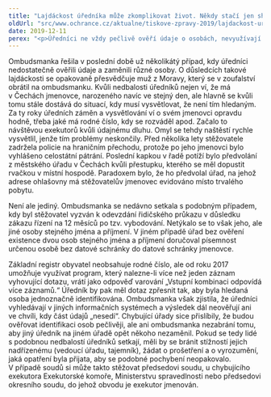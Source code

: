 ```yaml
---
title: "Lajdáckost úředníka může zkomplikovat život. Někdy stačí jen shoda jména s jinou osobou"
oldUrl: "src/www.ochrance.cz/aktualne/tiskove-zpravy-2019/lajdackost-urednika-muze-zkomplikovat-zivot-nekdy-staci-jen-shoda-jmena-s-jinou-osobou"
date: 2019-12-11
perex: "<p>Úředníci ne vždy pečlivě ověří údaje o osobách, nevyužívají k tomu základní registr obyvatel, takže snadno dojde k záměně. Lidé se proti takové nedbalosti musí bránit stížností.</p>"
---
```


<!-- imported from the old website -->

<p>Ombudsmanka řešila v poslední době už několikátý případ, kdy úředníci nedostatečně ověřili údaje a zaměnili různé osoby. O důsledcích takové lajdáckosti se opakovaně přesvědčuje muž z Moravy, který se v zoufalství obrátil na ombudsmanku. Kvůli nedbalosti úředníků nejen ví, že má v Čechách jmenovce, narozeného navíc ve stejný den, ale hlavně se kvůli tomu stále dostává do situací, kdy musí vysvětlovat, že není tím hledaným. Za ty roky úředních záměn a vysvětlování ví o svém jmenovci opravdu hodně, třeba jaké má rodné číslo, kdy se rozváděl apod. Začalo to návštěvou exekutorů kvůli údajnému dluhu. Omyl se tehdy naštěstí rychle vysvětlil, jenže tím problémy neskončily. Před několika lety stěžovatele zadržela policie na hraničním přechodu, protože po jeho jmenovci bylo vyhlášeno celostátní pátrání. Poslední kapkou v řadě potíží bylo předvolání z městského úřadu v Čechách kvůli přestupku, kterého se měl dopustit rvačkou v místní hospodě. Paradoxem bylo, že ho předvolal úřad, na jehož adrese ohlašovny má stěžovatelův jmenovec evidováno místo trvalého pobytu.</p> <p>Není ale jediný. Ombudsmanka se nedávno setkala s podobným případem, kdy byl stěžovatel vyzván k odevzdání řidičského průkazu v důsledku zákazu řízení na 12 měsíců po tzv. vybodování. Netýkalo se to však jeho, ale jiné osoby stejného jména a příjmení. V jiném případě úřad bez ověření existence dvou osob stejného jména a příjmení doručoval písemnost určenou osobě bez datové schránky do datové schránky jmenovce.</p><p> Základní registr obyvatel neobsahuje rodné číslo, ale od roku 2017 umožňuje využívat program, který nalezne-li více než jeden záznam vyhovující dotazu, vrátí jako odpověď varování „Vstupní kombinaci odpovídá více záznamů.“ Úředník by pak měl dotaz zpřesnit tak, aby byla hledaná osoba jednoznačně identifikována. Ombudsmanka však zjistila, že úředníci vyhledávají v jiných informačních systémech a výsledek dál neověřují ani ve chvíli, kdy část údajů „nesedí“. Chybující úřady sice přislíbily, že budou ověřovat identifikaci osob pečlivěji, ale ani ombudsmanka nezabrání tomu, aby jiný úředník na jiném úřadě opět někoho nezaměnil. Pokud se tedy lidé s podobnou nedbalostí úředníků setkají, měli by se bránit stížností jejich nadřízenému (vedoucí úřadu, tajemník), žádat o prošetření a o vyrozumění, jaká opatření byla přijata, aby se podobné pochybení neopakovalo. V případě soudů si může takto stěžovat předsedovi soudu, u chybujícího exekutora Exekutorské komoře, Ministerstvu spravedlnosti nebo předsedovi okresního soudu, do jehož obvodu je exekutor jmenován.</p>
